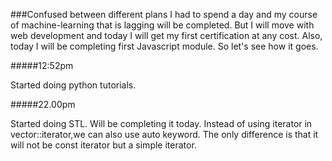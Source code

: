 ###Confused between different plans
I had to spend a day and my course of machine-learning that is lagging will be completed. But I will move with web development and today I will get my first certification at any cost. Also, today I will be completing first Javascript module.
So let's see how it goes.



#####12:52pm

Started doing python tutorials.


#####22.00pm

Started doing STL. Will be completing it today. Instead of using iterator in vector<int>::iterator,we can also use auto keyword. The only difference is that it will not be const iterator but a simple iterator.
